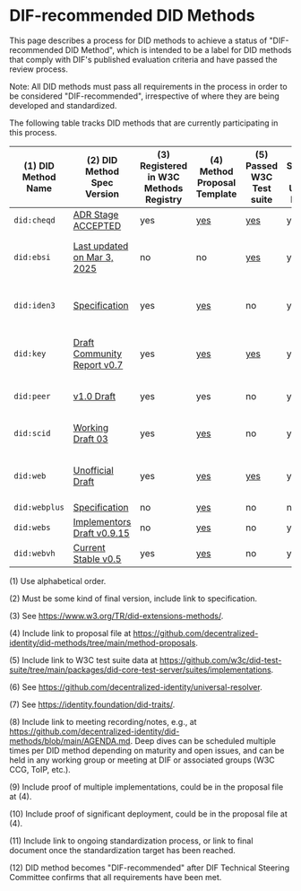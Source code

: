 # DIF-recommended DID Methods

This page describes a process for DID methods to achieve a status of "DIF-recommended DID Method", which is
intended to be a label for DID methods that comply with DIF's published evaluation criteria and have passed the review process.

Note: All DID methods must pass all requirements in the process in order to be considered "DIF-recommended",
irrespective of where they are being developed and standardized.

The following table tracks DID methods that are currently participating in this process.

| (1) DID Method Name | (2) DID Method Spec Version                                                                                     | (3) Registered in W3C Methods Registry | (4) Method Proposal Template                                                                                    | (5) Passed W3C Test suite                                                                                                           | (6) Supported in DIF Universal Resolver | (7) Evaluation in DID Traits | (8) Conducted Deep Dive(s)                                                                                      | (9) Multiple implementations | (10) Significant Deployment | (11) Standardization Target               | (12) DIF-recommended DID Method |
|---------------------|-----------------------------------------------------------------------------------------------------------------|----------------------------------------|-----------------------------------------------------------------------------------------------------------------|-------------------------------------------------------------------------------------------------------------------------------------|-----------------------------------------|------------------------------|-----------------------------------------------------------------------------------------------------------------|------------------------------|-----------------------------|-------------------------------------------|--------------------------------|
| `did:cheqd`         | [ADR Stage ACCEPTED](https://docs.cheqd.io/product/architecture/adr-list/adr-001-cheqd-did-method)              | yes                                    | [yes](https://github.com/decentralized-identity/did-methods/blob/main/method-proposals/PROPOSAL-did-cheqd.md)   | [yes](https://github.com/w3c/did-test-suite/blob/main/packages/did-core-test-server/suites/implementations/resolver-did-cheqd.json) | yes                                     | yes                          | 0                                                                                                               | ?                            | ?                           | ?                                         | **no**                         |
| `did:ebsi`          | [Last updated on Mar 3, 2025](https://hub.ebsi.eu/vc-framework/did/legal-entities)                              | no                                     | no                                                                                                              | [yes](https://github.com/w3c/did-test-suite/blob/main/packages/did-core-test-server/suites/implementations/did-ebsi.json)           | yes                                     | no                           | 0                                                                                                               | ?                            | ?                           | European Standard at CEN/CLC JTC 19 WG 1  | **no**                         |
| `did:iden3`         | [Specification](https://github.com/iden3/did-iden3/blob/main/did-iden3-method.md)                               | yes                                    | [yes](https://github.com/decentralized-identity/did-methods/blob/main/method-proposals/PROPOSAL-did-iden3.md)   | no                                                                                                                                  | yes                                     | yes                          | 0                                                                                                               | ?                            | ?                           | European Standard at CEN/CLC JTC 19 WG 1 (planned)    | **no**   
| `did:key`           | [Draft Community Report v0.7](https://w3c-ccg.github.io/did-key-spec/)                                          | yes                                    | [yes](https://github.com/decentralized-identity/did-methods/blob/main/method-proposals/PROPOSAL-did-key.md)     | [yes](https://github.com/w3c/did-test-suite/blob/main/packages/did-core-test-server/suites/implementations/did-key-2020-db.json)    | yes                                     | yes                          | [1](https://github.com/decentralized-identity/did-methods/blob/main/AGENDA.md#meeting---26-mar-2025---1800-cet) | ?                            | ?                           | W3C Recommendation at W3C DID Methods WG  | **no**                         |
| `did:peer`          | [v1.0 Draft](https://identity.foundation/peer-did-method-spec/)                                                 | yes                                    | yes                                                                                                             | no                                                                                                                                  | yes                                     | yes                          | [1](https://github.com/decentralized-identity/did-methods/blob/main/AGENDA.md#meeting---23-apr-2025---1800-cest)                                                                                                               | ?                            | ?                           | DIF-Approved Deliverable at DIF ID WG     | **no**                         |
| `did:scid`          | [Working Draft 03](https://lf-toip.atlassian.net/wiki/spaces/HOME/pages/88572360/DID+SCID+Method+Specification) | yes                                    | [yes](https://github.com/decentralized-identity/did-methods/blob/main/method-proposals/PROPOSAL-did-scid.md)    | no                                                                                                                                  | yes                                      | no                           | 0                                                                                                               | ?                            | ?                           | ToIP-Approved at ToIP DID SCID Task Force | **no**                         |
| `did:web`           | [Unofficial Draft](https://w3c-ccg.github.io/did-method-web/)                                                   | yes                                    | [yes](https://github.com/decentralized-identity/did-methods/blob/main/method-proposals/PROPOSAL-did-web.md)     | [yes](https://github.com/w3c/did-test-suite/blob/main/packages/did-core-test-server/suites/implementations/did-web-spruce.json)     | yes                                     | yes                          | 0                                                                                                               | ?                            | ?                           | W3C Recommendation at W3C DID Methods WG  | **no**                         |
| `did:webplus`       | [Specification](https://ledgerdomain.github.io/did-webplus-spec/)                                               | no                                     | [yes](https://github.com/decentralized-identity/did-methods/blob/main/method-proposals/PROPOSAL-did-webplus.md) | no                                                                                                                                  | no                                      | no                           | 0                                                                                                               | ?                            | ?                           | ?                                         | **no**                         |
| `did:webs`          | [Implementors Draft v0.9.15](https://trustoverip.github.io/tswg-did-method-webs-specification/)                 | no                                     | [yes](https://github.com/decentralized-identity/did-methods/blob/main/method-proposals/PROPOSAL-did-webs.md)    | no                                                                                                                                  | yes                                     | no                           | 0                                                                                                               | ?                            | ?                           | ?                                         | **no**                         |
| `did:webvh`         | [Current Stable v0.5](https://identity.foundation/didwebvh/)                                                    | yes                                    | [yes](https://github.com/decentralized-identity/did-methods/blob/main/method-proposals/PROPOSAL-did-webvh.md)   | no                                                                                                                                  | yes                                     | yes                          | 0                                                                                                               | ?                            | ?                           | ?                                         | **no**                         |

(1) Use alphabetical order.

(2) Must be some kind of final version, include link to specification.

(3) See https://www.w3.org/TR/did-extensions-methods/.

(4) Include link to proposal file at https://github.com/decentralized-identity/did-methods/tree/main/method-proposals.

(5) Include link to W3C test suite data at https://github.com/w3c/did-test-suite/tree/main/packages/did-core-test-server/suites/implementations.

(6) See https://github.com/decentralized-identity/universal-resolver.

(7) See https://identity.foundation/did-traits/.

(8) Include link to meeting recording/notes, e.g., at https://github.com/decentralized-identity/did-methods/blob/main/AGENDA.md. Deep
dives can be scheduled multiple times per DID method depending on maturity and open issues, and can be held in any
working group or meeting at DIF or associated groups (W3C CCG, ToIP, etc.).

(9) Include proof of multiple implementations, could be in the proposal file at (4).

(10) Include proof of significant deployment, could be in the proposal file at (4).

(11) Include link to ongoing standardization process, or link to final document once the standardization target
has been reached.

(12) DID method becomes "DIF-recommended" after DIF Technical Steering Committee confirms that all requirements have been met.
